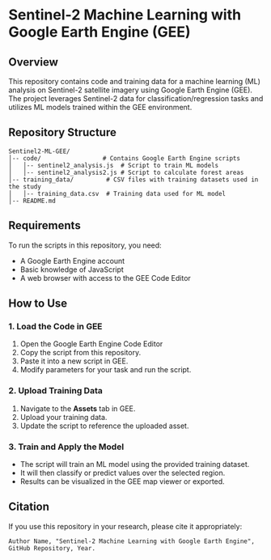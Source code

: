 # Sentinel-2 Machine Learning with Google Earth Engine (GEE)

## Overview
This repository contains code and training data for a machine learning (ML) analysis on Sentinel-2 satellite imagery using Google Earth Engine (GEE). The project leverages Sentinel-2 data for classification/regression tasks and utilizes ML models trained within the GEE environment.

## Repository Structure
```
Sentinel2-ML-GEE/
│-- code/                 # Contains Google Earth Engine scripts
│   │-- sentinel2_analysis.js  # Script to train ML models
│   │-- sentinel2_analysis2.js # Script to calculate forest areas
│-- training_data/         # CSV files with training datasets used in the study
│   │-- training_data.csv  # Training data used for ML model
│-- README.md
```

## Requirements
To run the scripts in this repository, you need:
- A Google Earth Engine account
- Basic knowledge of JavaScript
- A web browser with access to the GEE Code Editor

## How to Use
### 1. Load the Code in GEE
1. Open the Google Earth Engine Code Editor
2. Copy the script from this repository.
3. Paste it into a new script in GEE.
4. Modify parameters for your task and run the script.

### 2. Upload Training Data
1. Navigate to the **Assets** tab in GEE.
2. Upload your training data.
3. Update the script to reference the uploaded asset.

### 3. Train and Apply the Model
- The script will train an ML model using the provided training dataset.
- It will then classify or predict values over the selected region.
- Results can be visualized in the GEE map viewer or exported.

## Citation
If you use this repository in your research, please cite it appropriately:
```
Author Name, "Sentinel-2 Machine Learning with Google Earth Engine", GitHub Repository, Year.
```
